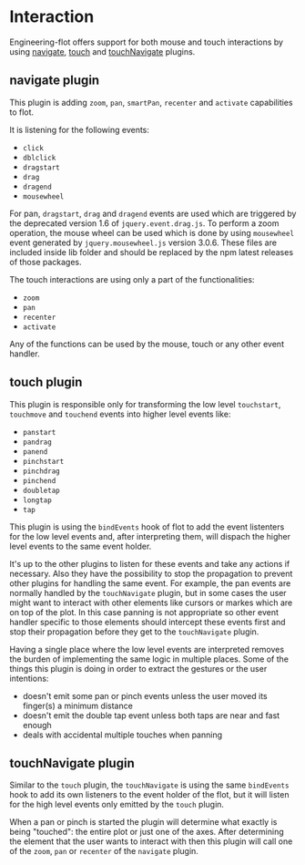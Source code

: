 # Interaction

Engineering-flot offers support for both mouse and touch interactions by using [navigate](docs/navigate.md), [touch](jquery.flot.touch.js)
and [touchNavigate](jquery.flot.touchNavigate.js) plugins.


## navigate plugin
This plugin is adding ```zoom```,  ```pan```, ```smartPan```, ```recenter``` and ```activate``` capabilities to flot.

It is listening for the following events:
* ```click```
* ```dblclick```
* ```dragstart```
* ```drag```
* ```dragend```
* ```mousewheel```

For pan, ```dragstart```, ```drag``` and ```dragend``` events are used which are triggered by the deprecated version 1.6 of ```jquery.event.drag.js```.
To perform a zoom operation, the mouse wheel can be used which is done by using ```mousewheel``` event generated by ```jquery.mousewheel.js``` version 3.0.6. These files are included inside lib folder and should be replaced by the npm latest releases of those packages.

The touch interactions are using only a part of the functionalities:
* ```zoom```
* ```pan```
* ```recenter```
* ```activate```

Any of the functions can be used by the mouse, touch or any other event handler.

## touch plugin
This plugin is responsible only for transforming the low level ```touchstart```, ```touchmove``` and ```touchend``` events into higher level events like:
* ```panstart```
* ```pandrag```
* ```panend```
* ```pinchstart```
* ```pinchdrag```
* ```pinchend```
* ```doubletap```
* ```longtap```
* ```tap```

This plugin is using the ```bindEvents``` hook of flot to add the event listenters for the low level events and, after interpreting them, will dispach the higher level events to the same event holder.

It's up to the other plugins to listen for these events and take any actions if necessary. Also they have the possibility to stop the propagation to prevent other plugins for handling the same event.
For example, the pan events are normally handled by the ```touchNavigate``` plugin, but in some cases the user might want to interact with other elements like cursors or markes which are on top of the plot.
In this case panning is not appropriate so other event handler specific to those elements should intercept these events first and stop their propagation before they get to the ```touchNavigate``` plugin.

Having a single place where the low level events are interpreted removes the burden of implementing the same logic in multiple places.
Some of the things this plugin is doing in order to extract the gestures or the user intentions:
* doesn't emit some pan or pinch events unless the user moved its finger(s) a minimum distance
* doesn't emit the double tap event unless both taps are near and fast enough
* deals with accidental multiple touches when panning

## touchNavigate plugin
Similar to the ```touch``` plugin, the ```touchNavigate``` is using the same ```bindEvents``` hook to add its own listeners to the event holder of the flot, but it will listen for the high level events only emitted by the ```touch``` plugin.

When a pan or pinch is started the plugin will determine what exactly is being "touched": the entire plot or just one of the axes.
After determining the element that the user wants to interact with then this plugin will call one of the ```zoom```, ```pan``` or ```recenter``` of the ```navigate``` plugin.
